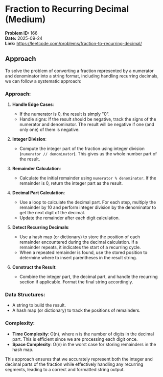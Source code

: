 # Fraction to Recurring Decimal (Medium)

**Problem ID:** 166  
**Date:** 2025-09-24  
**Link:** https://leetcode.com/problems/fraction-to-recurring-decimal/

## Approach

To solve the problem of converting a fraction represented by a numerator and denominator into a string format, including handling recurring decimals, we can follow a systematic approach:

### Approach:

1. **Handle Edge Cases**: 
   - If the numerator is 0, the result is simply "0".
   - Handle signs: If the result should be negative, track the signs of the numerator and denominator. The result will be negative if one (and only one) of them is negative.

2. **Integer Division**: 
   - Compute the integer part of the fraction using integer division (`numerator // denominator`). This gives us the whole number part of the result.

3. **Remainder Calculation**: 
   - Calculate the initial remainder using `numerator % denominator`. If the remainder is 0, return the integer part as the result.

4. **Decimal Part Calculation**:
   - Use a loop to calculate the decimal part. For each step, multiply the remainder by 10 and perform integer division by the denominator to get the next digit of the decimal.
   - Update the remainder after each digit calculation.

5. **Detect Recurring Decimals**:
   - Use a hash map (or dictionary) to store the position of each remainder encountered during the decimal calculation. If a remainder repeats, it indicates the start of a recurring cycle.
   - When a repeated remainder is found, use the stored position to determine where to insert parentheses in the result string.

6. **Construct the Result**:
   - Combine the integer part, the decimal part, and handle the recurring section if applicable. Format the final string accordingly.

### Data Structures:
- A string to build the result.
- A hash map (or dictionary) to track the positions of remainders.

### Complexity:
- **Time Complexity**: O(n), where n is the number of digits in the decimal part. This is efficient since we are processing each digit once.
- **Space Complexity**: O(n) in the worst case for storing remainders in the hash map.

This approach ensures that we accurately represent both the integer and decimal parts of the fraction while effectively handling any recurring segments, leading to a correct and formatted string output.
